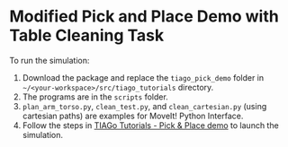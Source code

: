 # Modified Pick and Place Demo with Table Cleaning Task

To run the simulation:
  1. Download the package and replace the `tiago_pick_demo` folder in `~/<your-workspace>/src/tiago_tutorials` directory.
  2. The programs are in the `scripts` folder.
  3. `plan_arm_torso.py`, `clean_test.py`, and `clean_cartesian.py` (using cartesian paths) are examples for MoveIt! Python Interface.
  4. Follow the steps in [TIAGo Tutorials - Pick & Place demo](https://wiki.ros.org/Robots/TIAGo/Tutorials/MoveIt/Pick_place) to launch the simulation.
